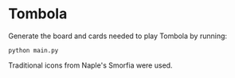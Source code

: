 # Tombola

Generate the board and cards needed to play Tombola by running:

```python main.py```

Traditional icons from Naple's Smorfia were used.